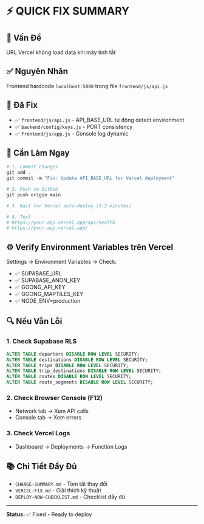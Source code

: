 # ⚡ QUICK FIX SUMMARY

## 🔴 Vấn Đề
URL Vercel không load data khi máy tính tắt

## ✅ Nguyên Nhân
Frontend hardcode `localhost:5000` trong file `frontend/js/api.js`

## 🔧 Đã Fix
- ✅ `frontend/js/api.js` - API_BASE_URL tự động detect environment
- ✅ `backend/config/keys.js` - PORT consistency  
- ✅ `frontend/js/app.js` - Console log dynamic

## 🚀 Cần Làm Ngay

```powershell
# 1. Commit changes
git add .
git commit -m "Fix: Update API_BASE_URL for Vercel deployment"

# 2. Push to GitHub
git push origin main

# 3. Wait for Vercel auto-deploy (1-2 minutes)

# 4. Test
# https://your-app.vercel.app/api/health
# https://your-app.vercel.app/
```

## ⚙️ Verify Environment Variables trên Vercel

Settings → Environment Variables → Check:
- ✅ SUPABASE_URL
- ✅ SUPABASE_ANON_KEY  
- ✅ GOONG_API_KEY
- ✅ GOONG_MAPTILES_KEY
- ✅ NODE_ENV=production

## 🔍 Nếu Vẫn Lỗi

### 1. Check Supabase RLS
```sql
ALTER TABLE departers DISABLE ROW LEVEL SECURITY;
ALTER TABLE destinations DISABLE ROW LEVEL SECURITY;
ALTER TABLE trips DISABLE ROW LEVEL SECURITY;
ALTER TABLE trip_destinations DISABLE ROW LEVEL SECURITY;
ALTER TABLE routes DISABLE ROW LEVEL SECURITY;
ALTER TABLE route_segments DISABLE ROW LEVEL SECURITY;
```

### 2. Check Browser Console (F12)
- Network tab → Xem API calls
- Console tab → Xem errors

### 3. Check Vercel Logs
- Dashboard → Deployments → Function Logs

## 📚 Chi Tiết Đầy Đủ
- `CHANGE-SUMMARY.md` - Tóm tắt thay đổi
- `VERCEL-FIX.md` - Giải thích kỹ thuật
- `DEPLOY-NOW-CHECKLIST.md` - Checklist đầy đủ

---

**Status:** ✅ Fixed - Ready to deploy
